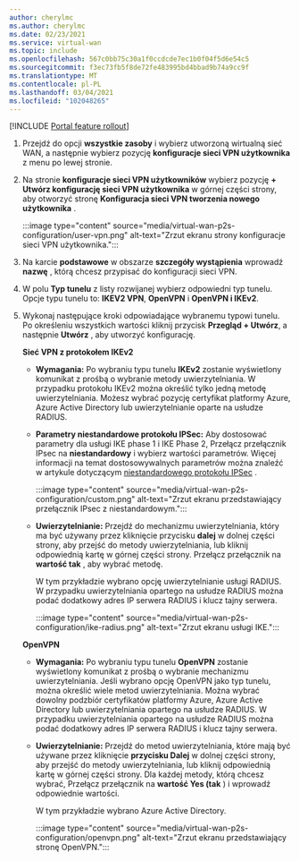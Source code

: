```yaml
---
author: cherylmc
ms.author: cherylmc
ms.date: 02/23/2021
ms.service: virtual-wan
ms.topic: include
ms.openlocfilehash: 567c0bb75c30a1f0ccdcde7ec1b0f04f5d6e54c5
ms.sourcegitcommit: f3ec73fb5f8de72fe483995bd4bbad9b74a9cc9f
ms.translationtype: MT
ms.contentlocale: pl-PL
ms.lasthandoff: 03/04/2021
ms.locfileid: "102048265"
---
```

[!INCLUDE [Portal feature rollout](virtual-wan-portal-feature-rollout.md)]

1. Przejdź do opcji **wszystkie zasoby** i wybierz utworzoną wirtualną sieć WAN, a następnie wybierz pozycję **konfiguracje sieci VPN użytkownika** z menu po lewej stronie.
1. Na stronie **konfiguracje sieci VPN użytkowników** wybierz pozycję **+ Utwórz konfigurację sieci VPN użytkownika** w górnej części strony, aby otworzyć stronę **Konfiguracja sieci VPN tworzenia nowego użytkownika** .

   :::image type="content" source="media/virtual-wan-p2s-configuration/user-vpn.png" alt-text="Zrzut ekranu strony konfiguracje sieci VPN użytkownika.":::

1. Na karcie **podstawowe** w obszarze **szczegóły wystąpienia** wprowadź **nazwę** , którą chcesz przypisać do konfiguracji sieci VPN.
1. W polu **Typ tunelu** z listy rozwijanej wybierz odpowiedni typ tunelu. Opcje typu tunelu to: **IKEV2 VPN**, **OpenVPN** i **OpenVPN i IKEv2**.
1. Wykonaj następujące kroki odpowiadające wybranemu typowi tunelu. Po określeniu wszystkich wartości kliknij przycisk **Przegląd + Utwórz**, a następnie **Utwórz** , aby utworzyć konfigurację.

   **Sieć VPN z protokołem IKEv2**

   * **Wymagania:** Po wybraniu typu tunelu **IKEv2** zostanie wyświetlony komunikat z prośbą o wybranie metody uwierzytelniania. W przypadku protokołu IKEv2 można określić tylko jedną metodę uwierzytelniania. Możesz wybrać pozycję certyfikat platformy Azure, Azure Active Directory lub uwierzytelnianie oparte na usłudze RADIUS.

   * **Parametry niestandardowe protokołu IPSec:** Aby dostosować parametry dla usługi IKE phase 1 i IKE Phase 2, Przełącz przełącznik IPsec na **niestandardowy** i wybierz wartości parametrów. Więcej informacji na temat dostosowywalnych parametrów można znaleźć w artykule dotyczącym [niestandardowego protokołu IPSec](../articles/virtual-wan/point-to-site-ipsec.md) .

     :::image type="content" source="media/virtual-wan-p2s-configuration/custom.png" alt-text="Zrzut ekranu przedstawiający przełącznik IPsec z niestandardowym.":::

   * **Uwierzytelnianie:** Przejdź do mechanizmu uwierzytelniania, który ma być używany przez kliknięcie przycisku **dalej** w dolnej części strony, aby przejść do metody uwierzytelniania, lub kliknij odpowiednią kartę w górnej części strony. Przełącz przełącznik na **wartość tak** , aby wybrać metodę.

     W tym przykładzie wybrano opcję uwierzytelnianie usługi RADIUS. W przypadku uwierzytelniania opartego na usłudze RADIUS można podać dodatkowy adres IP serwera RADIUS i klucz tajny serwera.

     :::image type="content" source="media/virtual-wan-p2s-configuration/ike-radius.png" alt-text="Zrzut ekranu usługi IKE.":::

   **OpenVPN**

   * **Wymagania:** Po wybraniu typu tunelu **OpenVPN** zostanie wyświetlony komunikat z prośbą o wybranie mechanizmu uwierzytelniania. Jeśli wybrano opcję OpenVPN jako typ tunelu, można określić wiele metod uwierzytelniania. Można wybrać dowolny podzbiór certyfikatów platformy Azure, Azure Active Directory lub uwierzytelniania opartego na usłudze RADIUS. W przypadku uwierzytelniania opartego na usłudze RADIUS można podać dodatkowy adres IP serwera RADIUS i klucz tajny serwera.

   * **Uwierzytelnianie:** Przejdź do metod uwierzytelniania, które mają być używane przez kliknięcie **przycisku Dalej** w dolnej części strony, aby przejść do metody uwierzytelniania, lub kliknij odpowiednią kartę w górnej części strony.
   Dla każdej metody, którą chcesz wybrać, Przełącz przełącznik na **wartość Yes (tak** ) i wprowadź odpowiednie wartości.

     W tym przykładzie wybrano Azure Active Directory.

     :::image type="content" source="media/virtual-wan-p2s-configuration/openvpn.png" alt-text="Zrzut ekranu przedstawiający stronę OpenVPN.":::
